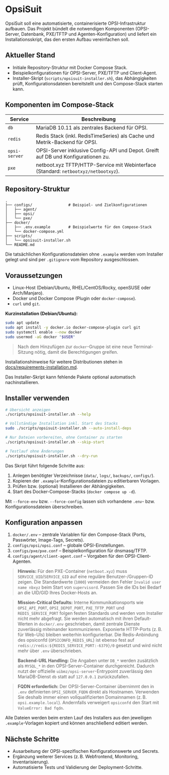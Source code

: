# OpsiSuit

OpsiSuit soll eine automatisierte, containerisierte OPSI-Infrastruktur aufbauen. Das
Projekt bündelt die notwendigen Komponenten (OPSI-Server, Datenbank, PXE/TFTP und
Agenten-Konfiguration) und liefert ein Installationsskript, das den ersten Aufbau
vereinfachen soll.

## Aktueller Stand

- Initiale Repository-Struktur mit Docker Compose Stack.
- Beispielkonfigurationen für OPSI-Server, PXE/TFTP und Client-Agent.
- Installer-Skript (`scripts/opsisuit-installer.sh`), das Abhängigkeiten prüft,
  Konfigurationsdateien bereitstellt und den Compose-Stack starten kann.

## Komponenten im Compose-Stack

| Service       | Beschreibung                                                                 |
|---------------|------------------------------------------------------------------------------|
| `db`          | MariaDB 10.11 als zentrales Backend für OPSI.                                |
| `redis`       | Redis Stack (inkl. RedisTimeSeries) als Cache und Metrik-Backend für OPSI.    |
| `opsi-server` | OPSI-Server inklusive Config-API und Depot. Greift auf DB und Konfigurationen zu. |
| `pxe`         | netboot.xyz TFTP/HTTP-Service mit Webinterface (Standard: `netbootxyz/netbootxyz`). |

## Repository-Struktur

```
.
├── configs/                # Beispiel- und Zielkonfigurationen
│   ├── agent/
│   ├── opsi/
│   └── pxe/
├── docker/
│   ├── .env.example        # Beispielwerte für den Compose-Stack
│   └── docker-compose.yml
├── scripts/
│   └── opsisuit-installer.sh
└── README.md
```

Die tatsächlichen Konfigurationsdateien ohne `.example` werden vom Installer
gelegt und sind per `.gitignore` vom Repository ausgeschlossen.

## Voraussetzungen

- Linux-Host (Debian/Ubuntu, RHEL/CentOS/Rocky, openSUSE oder Arch/Manjaro).
- Docker und Docker Compose (Plugin oder `docker-compose`).
- `curl` und `git`.

**Kurzinstallation (Debian/Ubuntu):**

```bash
sudo apt update
sudo apt install -y docker.io docker-compose-plugin curl git
sudo systemctl enable --now docker
sudo usermod -aG docker "$USER"
```

> Nach dem Hinzufügen zur `docker`-Gruppe ist eine neue Terminal-Sitzung nötig,
> damit die Berechtigungen greifen.

Installationshinweise für weitere Distributionen stehen in
[docs/requirements-installation.md](docs/requirements-installation.md).

Das Installer-Skript kann fehlende Pakete optional automatisch nachinstallieren.

## Installer verwenden

```bash
# Übersicht anzeigen
./scripts/opsisuit-installer.sh --help

# Vollständige Installation inkl. Start des Stacks
sudo ./scripts/opsisuit-installer.sh --auto-install-deps

# Nur Dateien vorbereiten, ohne Container zu starten
./scripts/opsisuit-installer.sh --skip-start

# Testlauf ohne Änderungen
./scripts/opsisuit-installer.sh --dry-run
```

Das Skript führt folgende Schritte aus:

1. Anlegen benötigter Verzeichnisse (`data/`, `logs/`, `backups/`, `configs/`).
2. Kopieren der `.example`-Konfigurationsdateien zu editierbaren Vorlagen.
3. Prüfen bzw. (optional) Installieren der Abhängigkeiten.
4. Start des Docker-Compose-Stacks (`docker compose up -d`).

Mit `--force-env` bzw. `--force-config` lassen sich vorhandene `.env`- bzw.
Konfigurationsdateien überschreiben.

## Konfiguration anpassen

1. `docker/.env` – zentrale Variablen für den Compose-Stack
   (Ports, Passwörter, Image-Tags, Secrets).
2. `configs/opsi/opsi.conf` – globale OPSI-Einstellungen.
3. `configs/pxe/pxe.conf` – Beispielkonfiguration für dnsmasq/TFTP.
4. `configs/agent/client-agent.conf` – Vorgaben für den OPSI-Client-Agenten.

> **Hinweis:** Für den PXE-Container (`netboot.xyz`) muss `SERVICE_UID`/`SERVICE_GID`
> auf eine reguläre Benutzer-/Gruppen-ID zeigen. Die Standardwerte (`1000`) vermeiden
> den Fehler `Invalid user name nbxyz` beim Start von `supervisord`. Passen Sie die IDs
> bei Bedarf an die UID/GID Ihres Docker-Hosts an.

> **Mission-Critical Defaults:** Interne Kommunikationsports wie `OPSI_API_PORT`,
> `OPSI_DEPOT_PORT`, `PXE_TFTP_PORT` und `REDIS_SERVICE_PORT` folgen festen Standards
> und werden vom Installer nicht mehr abgefragt. Sie werden automatisch mit ihren
> Default-Werten in `docker/.env` geschrieben, damit zentrale Dienste zuverlässig
> miteinander kommunizieren. Exponierte HTTP-Ports (z. B. für Web-UIs) bleiben
> weiterhin konfigurierbar. Die Redis-Anbindung des opsiconfd
> (`OPSICONFD_REDIS_URL`) ist ebenso fest auf
> `redis://redis:${REDIS_SERVICE_PORT:-6379}/0` gesetzt und wird nicht mehr über
> `.env` überschrieben.
>
> **Backend-URL Handling:** Die Angaben unter `DB_*` werden zusätzlich als `MYSQL_*`
> in den OPSI-Server-Container durchgereicht. Dadurch nutzt der offizielle
> `uibmz/opsi-server`-Entrypoint zuverlässig den MariaDB-Dienst `db` statt auf
> `127.0.0.1` zurückzufallen.

> **FQDN erforderlich:** Der OPSI-Server-Container übernimmt den in `.env`
> definierten `OPSI_SERVER_FQDN` direkt als Hostnamen. Verwenden Sie deshalb immer
> einen vollqualifizierten Domainnamen (z. B. `opsi.example.local`). Andernfalls
> verweigert `opsiconfd` den Start mit `ValueError: Bad fqdn`.

Alle Dateien werden beim ersten Lauf des Installers aus den jeweiligen
`.example`-Vorlagen kopiert und können anschließend editiert werden.

## Nächste Schritte

- Ausarbeitung der OPSI-spezifischen Konfigurationswerte und Secrets.
- Ergänzung weiterer Services (z. B. Webfrontend, Monitoring, Inventarisierung).
- Automatisierte Tests und Validierung der Deployment-Schritte.
